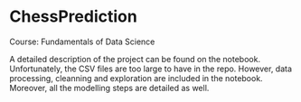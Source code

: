 # ChessPrediction

Course: Fundamentals of Data Science

A detailed description of the project can be found on the notebook. Unfortunately, the CSV files are too large to have in the repo. 
However, data processing, cleanning and exploration are included in the notebook. Moreover, all the modelling steps are detailed as well.
